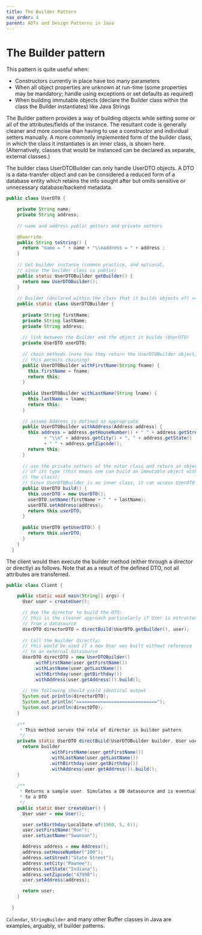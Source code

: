 ```yaml
---
title: The Builder Pattern
nav_order: 4
parent: ADTs and Design Patterns in Java
---
```


# The Builder pattern

This pattern is quite useful when:

+ Constructors currently in place have too many parameters
+ When all object properties are unknown at run-time (some properties may be mandatory; handle using exceptions or set defaults as required)
+ When building immutable objects (declare the Builder class within the class the Builder instantiates) like Java Strings

The Builder pattern provides a way of building objects while setting some or all of the attributes/fields of the instance. The resultant code is generally cleaner and more concise than having to use a constructor and individual setters manually. A more commonly implemented form of the builder class, in which the class it instantiates is an inner class, is shown here. (Alternatively, classes that would be instanced can be declared as separate, external classes.)

The builder class UserDTOBuilder can only handle UserDTO objects. A DTO is a data-transfer object and can be considered a reduced form of a database entity which retains the info sought after but omits sensitive or unnecessary database/backend metadata.

```java
public class UserDTO {

    private String name;
    private String address;
  
    // name and address public getters and private setters

    @Override
    public String toString() {
      return "name = " + name + "\\naddress = " + address ;
    }
  
    // Get builder instance (common practice, and optional, 
    // since the builder class is public)
    public static UserDTOBuilder getBuilder() {
      return new UserDTOBuilder();
    }
  
    // Builder (declared within the class that it builds objects of) =====================
    public static class UserDTOBuilder {
      
      private String firstName;
      private String lastName;
      private String address;
      
      // link between the Builder and the object it builds (UserDTO)
      private UserDTO userDTO;
  
      // chain methods (note how they return the UserDTOBuilder object;
      // this permits chaining)
      public UserDTOBuilder withFirstName(String fname) {
        this.firstName = fname;
        return this;
      }
      
      public UserDTOBuilder withLastName(String lname) {
        this.lastName = lname;
        return this;
      }
      
      // assume Address is defined as appropriate
      public UserDTOBuilder withAddress(Address address) {
        this.address = address.getHouseNumber() + " " + address.getStreet()
              + "\\n" + address.getCity() + ", " + address.getState() 
              + " " + address.getZipcode();
        return this;
      }
  
      // use the private setters of the outer class and return an object 
      // of its type (this means one can build an immutable object within 
      // the class);
      // Since UserDTOBuilder is an inner class, it can access UserDTO's setters
      public UserDTO build() {
        this.userDTO = new UserDTO();
        userDTO.setName(firstName + " " + lastName);
        userDTO.setAddress(address);
        return this.userDTO;
      }
      
      public UserDTO getUserDTO() {
        return this.userDTO;
      }
    }
  }
```

The client would then execute the builder method (either through a director or directly) as follows. Note that as a result of the defined DTO, not all attributes are transferred.

```java
public class Client {

    public static void main(String[] args) {
      User user = createUser();

      // Use the director to build the DTO;
      // this is the cleaner approach particularly if User is extracted
      // from a datasource
      UserDTO directorDTO = directBuild(UserDTO.getBuilder(), user);
  
      // Call the builder directly;
      // this would be used if a new User was built without reference
      // to an external datasource
      UserDTO directDTO = new UserDTOBuilder()
          .withFirstName(user.getFirstName())
          .withLastName(user.getLastName())
          .withBirthday(user.getBirthday())
          .withAddress(user.getAddress()).build();
  
      // the following should yield identical output
      System.out.println(directorDTO);
      System.out.println("==============================");
      System.out.println(directDTO);
    }
  
    /**
     * This method serves the role of director in builder pattern.
     */
    private static UserDTO directBuild(UserDTOBuilder builder, User user) {
      return builder
                .withFirstName(user.getFirstName())
                .withLastName(user.getLastName())
                .withBirthday(user.getBirthday())
                .withAddress(user.getAddress()).build();
    }
  
    /**
     * Returns a sample user. Simulates a DB datasource and is eventually mapped 
     * to a DTO
     */
    public static User createUser() {
      User user = new User();

      user.setBirthday(LocalDate.of(1960, 5, 6));
      user.setFirstName("Ron");
      user.setLastName("Swanson");

      Address address = new Address();
      address.setHouseNumber("100");
      address.setStreet("State Street");
      address.setCity("Pawnee");
      address.setState("Indiana");
      address.setZipcode("47998");
      user.setAddress(address);

      return user;
    }
  
  }
```

```Calendar```, ```StringBuilder``` and many other Buffer classes in Java are examples, arguably, of builder patterns.
